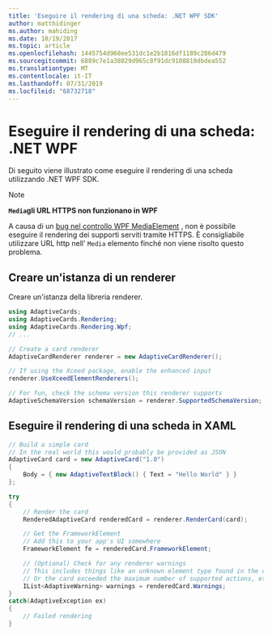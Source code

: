 ```yaml
---
title: 'Eseguire il rendering di una scheda: .NET WPF SDK'
author: matthidinger
ms.author: mahiding
ms.date: 10/19/2017
ms.topic: article
ms.openlocfilehash: 1445754d968ee531dc1e2b1816df1189c286d479
ms.sourcegitcommit: 6889c7e1a38029d965c8f91dc9108819dbdea552
ms.translationtype: MT
ms.contentlocale: it-IT
ms.lasthandoff: 07/31/2019
ms.locfileid: "68732718"
---
```

# <a name="render-a-card---net-wpf"></a>Eseguire il rendering di una scheda: .NET WPF

Di seguito viene illustrato come eseguire il rendering di una scheda utilizzando .NET WPF SDK.

> [!NOTE]
> **`Media`gli URL HTTPS non funzionano in WPF**
> 
> A causa di un [bug nel controllo WPF MediaElement](https://stackoverflow.com/questions/30702505/playing-media-from-https-site-in-media-element-throwing-null-reference-exception) , non è possibile eseguire il rendering dei supporti serviti tramite HTTPS. È consigliabile utilizzare URL http nell' `Media` elemento finché non viene risolto questo problema.  

## <a name="instantiate-a-renderer"></a>Creare un'istanza di un renderer

Creare un'istanza della libreria renderer. 

```csharp
using AdaptiveCards;
using AdaptiveCards.Rendering;
using AdaptiveCards.Rendering.Wpf;
// ...

// Create a card renderer
AdaptiveCardRenderer renderer = new AdaptiveCardRenderer();

// If using the Xceed package, enable the enhanced input
renderer.UseXceedElementRenderers();

// For fun, check the schema version this renderer supports
AdaptiveSchemaVersion schemaVersion = renderer.SupportedSchemaVersion;
```

## <a name="render-a-card-to-xaml"></a>Eseguire il rendering di una scheda in XAML

```csharp
// Build a simple card
// In the real world this would probably be provided as JSON
AdaptiveCard card = new AdaptiveCard("1.0")
{
    Body = { new AdaptiveTextBlock() { Text = "Hello World" } }
};

try
{
    // Render the card
    RenderedAdaptiveCard renderedCard = renderer.RenderCard(card);

    // Get the FrameworkElement
    // Add this to your app's UI somewhere
    FrameworkElement fe = renderedCard.FrameworkElement;

    // (Optional) Check for any renderer warnings
    // This includes things like an unknown element type found in the card
    // Or the card exceeded the maximum number of supported actions, etc
    IList<AdaptiveWarning> warnings = renderedCard.Warnings;
}
catch(AdaptiveException ex)
{
    // Failed rendering
}
```

